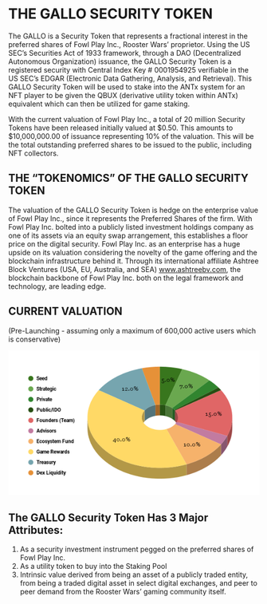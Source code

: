 # **THE GALLO SECURITY TOKEN**

The GALLO is a Security Token that represents a fractional interest in the preferred shares of Fowl Play Inc., Rooster Wars’ proprietor. Using the US SEC’s Securities Act of 1933 framework, through a DAO (Decentralized Autonomous Organization) issuance, the GALLO Security Token is a registered security with Central Index Key # 0001954925 verifiable in the US SEC’s EDGAR (Electronic Data Gathering, Analysis, and Retrieval). This GALLO Security Token will be used to stake into the ANTx system for an NFT player to be given the QBUX (derivative utility token within ANTx) equivalent which can then be utilized for game staking.

With the current valuation of Fowl Play Inc., a total of 20 million Security Tokens have been released initially valued at $0.50. This amounts to $10,000,000.00 of issuance representing 10% of the valuation. This will be the total outstanding preferred shares to be issued to the public, including NFT collectors.

## **THE “TOKENOMICS” OF THE GALLO SECURITY TOKEN**

The valuation of the GALLO Security Token is hedge on the enterprise value of Fowl Play Inc., since it represents the Preferred Shares of the firm. With Fowl Play Inc. bolted into a publicly listed investment holdings company as one of its assets via an equity swap arrangement, this establishes a floor price on the digital security. Fowl Play Inc. as an enterprise has a huge upside on its valuation considering the novelty of the game offering and the blockchain infrastructure behind it. Through its international affiliate Ashtree Block Ventures (USA, EU, Australia, and SEA) <a href="https://www.ashtreebv.com"> www.ashtreebv.com</a>, the blockchain backbone of Fowl Play Inc. both on the legal framework and technology, are leading edge.

## **CURRENT VALUATION**

(Pre-Launching - assuming only a maximum of 600,000 active users which is conservative)

<center>
<img src="../images/tokenomics.png" alt="Economy" class="economy-banner">
</center>

## **The GALLO Security Token Has 3 Major Attributes:**

1. As a security investment instrument pegged on the preferred shares of Fowl Play Inc.
2. As a utility token to buy into the Staking Pool
3. Intrinsic value derived from being an asset of a publicly traded entity, from being a traded digital asset in select digital exchanges, and peer to peer demand from the Rooster Wars’ gaming community itself.
